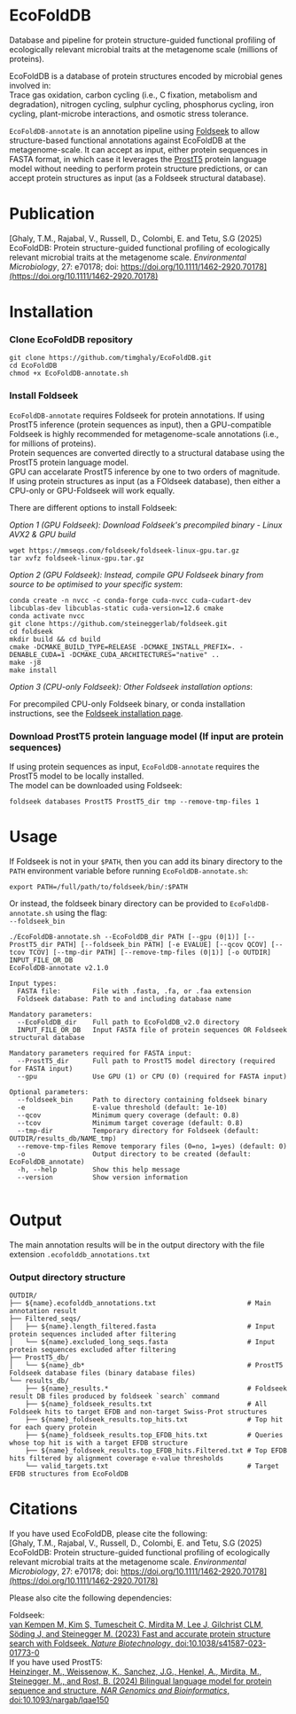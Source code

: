 # EcoFoldDB
Database and pipeline for protein structure-guided functional profiling of ecologically relevant microbial traits at the metagenome scale (millions of proteins).

EcoFoldDB is a database of protein structures encoded by microbial genes involved in:  
Trace gas oxidation, carbon cycling (i.e., C fixation, metabolism and degradation), nitrogen cycling, sulphur cycling, phosphorus cycling, iron cycling, plant-microbe interactions, and osmotic stress tolerance.

`EcoFoldDB-annotate` is an annotation pipeline using [Foldseek](https://doi.org/10.1038/s41587-023-01773-0) to allow structure-based functional annotations against EcoFoldDB at the metagenome-scale. It can accept as input, either protein sequences in FASTA format, in which case it leverages the [ProstT5](https://doi.org/10.1093/nargab/lqae150) protein language model without needing to perform protein structure predictions, or can accept protein structures as input (as a Foldseek structural database).

# Publication
[Ghaly, T.M., Rajabal, V., Russell, D., Colombi, E. and Tetu, S.G (2025) EcoFoldDB: Protein structure-guided functional profiling of ecologically relevant microbial traits at the metagenome scale. *Environmental Microbiology*, 27: e70178; doi: https://doi.org/10.1111/1462-2920.70178](https://doi.org/10.1111/1462-2920.70178)


# Installation

### Clone EcoFoldDB repository
```
git clone https://github.com/timghaly/EcoFoldDB.git
cd EcoFoldDB
chmod +x EcoFoldDB-annotate.sh
```
### Install Foldseek
`EcoFoldDB-annotate` requires Foldseek for protein annotations. If using ProstT5 inference (protein sequences as input), then a GPU-compatible Foldseek is highly recommended for metagenome-scale annotations (i.e., for millions of proteins).  
Protein sequences are converted directly to a structural database using the ProstT5 protein language model.  
GPU can accelarate ProstT5 inference by one to two orders of magnitude.  
If using protein structures as input (as a FOldseek database), then either a CPU-only or GPU-Foldseek will work equally.

There are different options to install Foldseek:  

*Option 1 (GPU Foldseek): Download Foldseek's precompiled binary - Linux AVX2 & GPU build*
```
wget https://mmseqs.com/foldseek/foldseek-linux-gpu.tar.gz
tar xvfz foldseek-linux-gpu.tar.gz
```
*Option 2 (GPU Foldseek): Instead, compile GPU Foldseek binary from source to be optimised to your specific system*:

```
conda create -n nvcc -c conda-forge cuda-nvcc cuda-cudart-dev libcublas-dev libcublas-static cuda-version=12.6 cmake
conda activate nvcc
git clone https://github.com/steineggerlab/foldseek.git
cd foldseek
mkdir build && cd build
cmake -DCMAKE_BUILD_TYPE=RELEASE -DCMAKE_INSTALL_PREFIX=. -DENABLE_CUDA=1 -DCMAKE_CUDA_ARCHITECTURES="native" ..
make -j8
make install
```

*Option 3 (CPU-only Foldseek): Other Foldseek installation options*:  

For precompiled CPU-only Foldseek binary, or conda installation instructions, see the [Foldseek installation page](https://github.com/steineggerlab/foldseek?tab=readme-ov-file#installation).


### Download ProstT5 protein language model (If input are protein sequences)

If using protein sequences as input, `EcoFoldDB-annotate` requires the ProstT5 model to be locally installed.  
The model can be downloaded using Foldseek:

```
foldseek databases ProstT5 ProstT5_dir tmp --remove-tmp-files 1
```

# Usage
If Foldseek is not in your `$PATH`, then you can add its binary directory to the `PATH` environment variable before running `EcoFoldDB-annotate.sh`:
```
export PATH=/full/path/to/foldseek/bin/:$PATH
```
Or instead, the foldseek binary directory can be provided to `EcoFoldDB-annotate.sh` using the flag:  
``` --foldseek_bin ```


```
./EcoFoldDB-annotate.sh --EcoFoldDB_dir PATH [--gpu (0|1)] [--ProstT5_dir PATH] [--foldseek_bin PATH] [-e EVALUE] [--qcov QCOV] [--tcov TCOV] [--tmp-dir PATH] [--remove-tmp-files (0|1)] [-o OUTDIR] INPUT_FILE_OR_DB
EcoFoldDB-annotate v2.1.0

Input types:
  FASTA file:        File with .fasta, .fa, or .faa extension
  Foldseek database: Path to and including database name

Mandatory parameters:
  --EcoFoldDB_dir    Full path to EcoFoldDB_v2.0 directory
  INPUT_FILE_OR_DB   Input FASTA file of protein sequences OR Foldseek structural database

Mandatory parameters required for FASTA input:
  --ProstT5_dir      Full path to ProstT5 model directory (required for FASTA input)
  --gpu              Use GPU (1) or CPU (0) (required for FASTA input)

Optional parameters:
  --foldseek_bin     Path to directory containing foldseek binary
  -e                 E-value threshold (default: 1e-10)
  --qcov             Minimum query coverage (default: 0.8)
  --tcov             Minimum target coverage (default: 0.8)
  --tmp-dir          Temporary directory for Foldseek (default: OUTDIR/results_db/NAME_tmp)
  --remove-tmp-files Remove temporary files (0=no, 1=yes) (default: 0)
  -o                 Output directory to be created (default: EcoFoldDB_annotate)
  -h, --help         Show this help message
  --version          Show version information


```
# Output
The main annotation results will be in the output directory with the file extension `.ecofolddb_annotations.txt`

### Output directory structure
```
OUTDIR/
├── ${name}.ecofolddb_annotations.txt                       # Main annotation result
├── Filtered_seqs/
│   ├── ${name}.length_filtered.fasta                       # Input protein sequences included after filtering
│   └── ${name}.excluded_long_seqs.fasta                    # Input protein sequences excluded after filtering
├── ProstT5_db/
│   └── ${name}_db*                                         # ProstT5 Foldseek database files (binary database files)
└── results_db/                                             
    ├── ${name}_results.*                                   # Foldseek result DB files produced by foldseek `search` command
    ├── ${name}_foldseek_results.txt                        # All Foldseek hits to target EFDB and non-target Swiss-Prot structures
    ├── ${name}_foldseek_results.top_hits.txt               # Top hit for each query protein
    ├── ${name}_foldseek_results.top_EFDB_hits.txt          # Queries whose top hit is with a target EFDB structure
    ├── ${name}_foldseek_results.top_EFDB_hits.Filtered.txt # Top EFDB hits filtered by alignment coverage e-value thresholds
    └── valid_targets.txt                                   # Target EFDB structures from EcoFoldDB
```

# Citations
If you have used EcoFoldDB, please cite the following:  
[Ghaly, T.M., Rajabal, V., Russell, D., Colombi, E. and Tetu, S.G (2025) EcoFoldDB: Protein structure-guided functional profiling of ecologically relevant microbial traits at the metagenome scale. *Environmental Microbiology*, 27: e70178; doi: https://doi.org/10.1111/1462-2920.70178](https://doi.org/10.1111/1462-2920.70178)



Please also cite the following dependencies:

Foldseek:  
[van Kempen M, Kim S, Tumescheit C, Mirdita M, Lee J, Gilchrist CLM, Söding J, and Steinegger M. (2023) Fast and accurate protein structure search with Foldseek. *Nature Biotechnology*, doi:10.1038/s41587-023-01773-0](https://doi.org/10.1038/s41587-023-01773-0)  
If you have used ProstT5:  
[Heinzinger, M., Weissenow, K., Sanchez, J.G., Henkel, A., Mirdita, M., Steinegger, M., and Rost, B. (2024) Bilingual language model for protein sequence and structure, *NAR Genomics and Bioinformatics*, doi:10.1093/nargab/lqae150](https://doi.org/10.1093/nargab/lqae150)  

